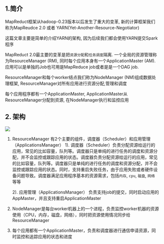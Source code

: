## 1.简介 
MapReduct框架从hadoop-0.23版本以后发生了重大的变革, 新的计算框架我们称为MapReudce 2.0 或者 YARN(Yet-Another-Resource-Negotiator)

这篇文章主要是简单的介绍YARN的架构, 因为后续我们都会使用YARN提交Spark程序

MapReduct 2.0最主要的变革是把`资源分配`和`任务调度`隔离. 一个全局的资源管理称为ResourceManager (RM), 同时每个应用本身有一个ApplicationMaster (AM). 应用可以是单独的Job也可用是MapReduce job或者是是一个DAG job.

ResourceManager和每个worker结点我们称为NodeManager (NM)组成数据处理框架, ResourceManager对所有应用进行资源分配,管理和调度

每个应用程序都有一个ApplicationMaster, ApplicationMaster从ResourceManager分配到资源, 在NodeManager执行和监控应用

## 2. 架构
![](https://hadoop.apache.org/docs/r2.4.1/hadoop-yarn/hadoop-yarn-site/yarn_architecture.gif)

1. ResourceManager 有2个主要的组件，调度器（Scheduler）和应用管理（ApplicationsManager）
    1). 调度器（Scheduler）负责分配资源给运行的应用，常见的比如容量，队列等。调度器只是单纯的进行任务的调度和资源分配，并不会监控或跟踪应用的状态。调度器负责分配资源给运行的应用，常见的比如容量，队列等。调度器只是单纯的进行任务的调度和资源分配，并不会监控或跟踪应用的状态。同时，支持重启失败任务，由于应用失败或者硬件设备问题导致。调度器满足应用程序基本的资源需求，包括`内存`, `cpu`, `磁盘`, `网络`等等

    2). 应用管理（ApplicationsManager） 负责支持job的提交，同时启动应用的AppMaster，并且支持重启ApplicationMaster
2. NodeManager是每台worker机器上的一个进程，负责监控worker机器的资源使用（CPU，内存，磁盘，网络），同时把资源使用情况同步给ResourceManager 
3. 每个应用都有一个ApplicationMaster，负责和调度器进行通信申请资源，同时监控和追踪应用的状态和进度

